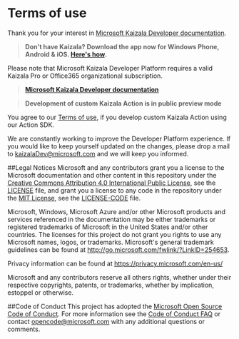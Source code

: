 # Terms of use

Thank you for your interest in [Microsoft Kaizala Developer documentation](Articles/index.md).

> **Don't have Kaizala? Download the app now for Windows Phone, Android & iOS. [Here's how](Articles/install.md).**

Please note that Microsoft Kaizala Developer Platform requires a valid Kaizala Pro or Office365 organizational subscription.

> **[Microsoft Kaizala Developer documentation](Articles/index.md)**


> **Development of custom Kaizala Action is in public preview mode**

You agree to our [Terms of use](https://manage.kaiza.la/MiniApps/ActionConsent), if you develop custom Kaizala Action using our Action SDK.

We are constantly working to improve the Developer Platform experience. If you would like to keep yourself updated on the changes, please drop a mail to kaizalaDev@microsoft.com and we will keep you informed.




##Legal Notices
Microsoft and any contributors grant you a license to the Microsoft documentation and other content
in this repository under the [Creative Commons Attribution 4.0 International Public License](https://creativecommons.org/licenses/by/4.0/legalcode),
see the [LICENSE](LICENSE) file, and grant you a license to any code in the repository under the [MIT License](https://opensource.org/licenses/MIT), see the
[LICENSE-CODE](LICENSE-CODE) file.

Microsoft, Windows, Microsoft Azure and/or other Microsoft products and services referenced in the documentation
may be either trademarks or registered trademarks of Microsoft in the United States and/or other countries.
The licenses for this project do not grant you rights to use any Microsoft names, logos, or trademarks.
Microsoft's general trademark guidelines can be found at http://go.microsoft.com/fwlink/?LinkID=254653.

Privacy information can be found at https://privacy.microsoft.com/en-us/

Microsoft and any contributors reserve all others rights, whether under their respective copyrights, patents,
or trademarks, whether by implication, estoppel or otherwise.

##Code of Conduct
This project has adopted the [Microsoft Open Source Code of Conduct](https://opensource.microsoft.com/codeofconduct/). For more information see the [Code of Conduct FAQ](https://opensource.microsoft.com/codeofconduct/faq/) or contact [opencode@microsoft.com](mailto:opencode@microsoft.com) with any additional questions or comments.
